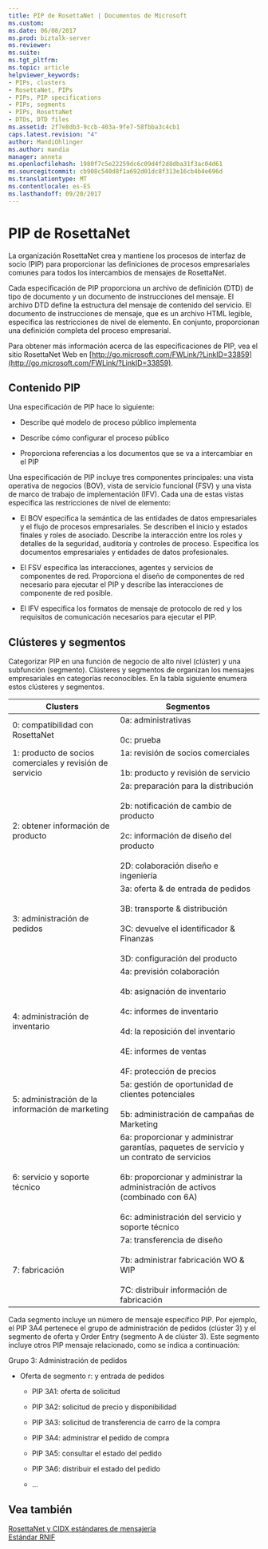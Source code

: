 ```yaml
---
title: PIP de RosettaNet | Documentos de Microsoft
ms.custom: 
ms.date: 06/08/2017
ms.prod: biztalk-server
ms.reviewer: 
ms.suite: 
ms.tgt_pltfrm: 
ms.topic: article
helpviewer_keywords:
- PIPs, clusters
- RosettaNet, PIPs
- PIPs, PIP specifications
- PIPs, segments
- PIPs, RosettaNet
- DTDs, DTD files
ms.assetid: 2f7e8db3-9ccb-403a-9fe7-58fbba3c4cb1
caps.latest.revision: "4"
author: MandiOhlinger
ms.author: mandia
manager: anneta
ms.openlocfilehash: 1980f7c5e22259dc6c09d4f2d8dba31f3ac04d61
ms.sourcegitcommit: cb908c540d8f1a692d01dc8f313e16cb4b4e696d
ms.translationtype: MT
ms.contentlocale: es-ES
ms.lasthandoff: 09/20/2017
---
```

# <a name="rosettanet-pips"></a>PIP de RosettaNet
La organización RosettaNet crea y mantiene los procesos de interfaz de socio (PIP) para proporcionar las definiciones de procesos empresariales comunes para todos los intercambios de mensajes de RosettaNet.  
  
 Cada especificación de PIP proporciona un archivo de definición (DTD) de tipo de documento y un documento de instrucciones del mensaje. El archivo DTD define la estructura del mensaje de contenido del servicio. El documento de instrucciones de mensaje, que es un archivo HTML legible, especifica las restricciones de nivel de elemento. En conjunto, proporcionan una definición completa del proceso empresarial.  
  
 Para obtener más información acerca de las especificaciones de PIP, vea el sitio RosettaNet Web en [http://go.microsoft.com/FWLink/?LinkID=33859](http://go.microsoft.com/FWLink/?LinkID=33859).  
  
## <a name="pip-contents"></a>Contenido PIP  
 Una especificación de PIP hace lo siguiente:  
  
-   Describe qué modelo de proceso público implementa  
  
-   Describe cómo configurar el proceso público  
  
-   Proporciona referencias a los documentos que se va a intercambiar en el PIP  
  
 Una especificación de PIP incluye tres componentes principales: una vista operativa de negocios (BOV), vista de servicio funcional (FSV) y una vista de marco de trabajo de implementación (IFV). Cada una de estas vistas especifica las restricciones de nivel de elemento:  
  
-   El BOV especifica la semántica de las entidades de datos empresariales y el flujo de procesos empresariales. Se describen el inicio y estados finales y roles de asociado. Describe la interacción entre los roles y detalles de la seguridad, auditoría y controles de proceso. Especifica los documentos empresariales y entidades de datos profesionales.  
  
-   El FSV especifica las interacciones, agentes y servicios de componentes de red. Proporciona el diseño de componentes de red necesario para ejecutar el PIP y describe las interacciones de componente de red posible.  
  
-   El IFV especifica los formatos de mensaje de protocolo de red y los requisitos de comunicación necesarios para ejecutar el PIP.  
  
## <a name="clusters-and-segments"></a>Clústeres y segmentos  
 Categorizar PIP en una función de negocio de alto nivel (clúster) y una subfunción (segmento). Clústeres y segmentos de organizan los mensajes empresariales en categorías reconocibles. En la tabla siguiente enumera estos clústeres y segmentos.  
  
|Clusters|Segmentos|  
|--------------|--------------|  
|0: compatibilidad con RosettaNet|0a: administrativas<br /><br /> 0c: prueba|  
|1: producto de socios comerciales y revisión de servicio|1a: revisión de socios comerciales<br /><br /> 1b: producto y revisión de servicio|  
|2: obtener información de producto|2a: preparación para la distribución<br /><br /> 2b: notificación de cambio de producto<br /><br /> 2c: información de diseño del producto<br /><br /> 2D: colaboración diseño e ingeniería|  
|3: administración de pedidos|3a: oferta & de entrada de pedidos<br /><br /> 3B: transporte & distribución<br /><br /> 3C: devuelve el identificador & Finanzas<br /><br /> 3D: configuración del producto|  
|4: administración de inventario|4a: previsión colaboración<br /><br /> 4b: asignación de inventario<br /><br /> 4c: informes de inventario<br /><br /> 4d: la reposición del inventario<br /><br /> 4E: informes de ventas<br /><br /> 4F: protección de precios|  
|5: administración de la información de marketing|5a: gestión de oportunidad de clientes potenciales<br /><br /> 5b: administración de campañas de Marketing|  
|6: servicio y soporte técnico|6a: proporcionar y administrar garantías, paquetes de servicio y un contrato de servicios<br /><br /> 6b: proporcionar y administrar la administración de activos (combinado con 6A)<br /><br /> 6c: administración del servicio y soporte técnico|  
|7: fabricación|7a: transferencia de diseño<br /><br /> 7b: administrar fabricación WO & WIP<br /><br /> 7C: distribuir información de fabricación|  
  
 Cada segmento incluye un número de mensaje específico PIP. Por ejemplo, el PIP 3A4 pertenece el grupo de administración de pedidos (clúster 3) y el segmento de oferta y Order Entry (segmento A de clúster 3). Este segmento incluye otros PIP mensaje relacionado, como se indica a continuación:  
  
 Grupo 3: Administración de pedidos  
  
-   Oferta de segmento r: y entrada de pedidos  
  
    -   PIP 3A1: oferta de solicitud  
  
    -   PIP 3A2: solicitud de precio y disponibilidad  
  
    -   PIP 3A3: solicitud de transferencia de carro de la compra  
  
    -   PIP 3A4: administrar el pedido de compra  
  
    -   PIP 3A5: consultar el estado del pedido  
  
    -   PIP 3A6: distribuir el estado del pedido  
  
    -   …  
  
## <a name="see-also"></a>Vea también  
 [RosettaNet y CIDX estándares de mensajería](../../adapters-and-accelerators/accelerator-rosettanet/rosettanet-and-cidx-messaging-standards.md)   
 [Estándar RNIF](../../adapters-and-accelerators/accelerator-rosettanet/rnif-standard.md)
